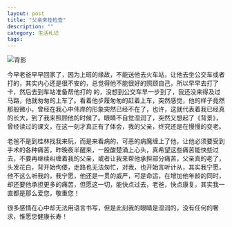```yaml
---
layout: post
title: "父亲来桂检查"
description: ""
category: 生活札记
tags: 
---
```

![背影](http://www.mojiaqin.cn/images/2015/beiying.jpg)


今早老爸早早回家了，因为上班的缘故，不能送他去火车站，让他去坐公交车或者打的，其实内心还是很不安的，总觉得他不能很好的照顾自己，所以早早去打了卡，然后去到车站准备帮他打的 的，没想到公交车早一步到了，我还没来得及过马路，他就匆匆的上车了。看着他步履匆匆的赶着上车，突然感觉，他的样子竟然那般微小，曾经在我心中伟岸的形象突然已经不在了，也许，这就代表着我已经真的长大，到了我来照顾他的时候了。眼睛不自觉湿润了，突然又想起了《背景》，曾经读过的课文，在这一刻才真正有了体会，我的父亲，终究还是在慢慢的变老。  

老爸不是到桂林找我来玩，而是来看病的，可恶的病魔缠上了他，让他必须要受到手术的各种痛苦，昨晚夜半醒来，一股酸楚涌上心头，真希望这些痛苦能快些过去，不要再继续纠缠着我的父亲，或者让我来帮他承担部分痛苦，父亲真的老了，头发花白，背开始佝偻，走路也无法匆忙，对我，也开始言听计从，其实我宁愿，他不这么听我的，我宁愿，他还是一贯的威严，可是命运，在增加他年龄的同时，却还要他承担更多的痛苦，但愿这一切，能快点过去，老爸，快点康复，其实我一直都是那么爱您，敬重您！  


很多感情在心中却无法用语言书写，但是此刻我的眼睛是湿润的，没有任何的奢求，惟愿您健康长寿！


